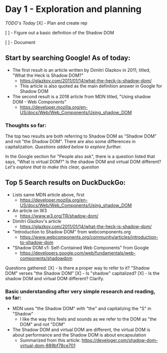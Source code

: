 # Day 1 - Exploration and planning

*TODO's Today* 
[X] - Plan and create rep

[ ] - Figure out a basic definition of the Shadow DOM

[ ] - Document

## Start by searching Google! As of today: 
- The first result is an article written by Dimitri Glazkov in 2011, titled, "What the Heck is Shadow DOM?"
  - https://glazkov.com/2011/01/14/what-the-heck-is-shadow-dom/
  - This article is also quoted as the main definition answer in Google for Shadow DOM
- The second result is a 2018 article from MDN titled, "Using shadow DOM - Web Components" 
  - https://developer.mozilla.org/en-US/docs/Web/Web_Components/Using_shadow_DOM


### Thoughts so far: 
The top two results are both referring to Shadow DOM as "Shadow DOM" and not "the Shadow DOM". There are also some differences in capitalization. *Questions added below to explore further.*

In the Google section for "People also ask", there is a question listed that says, "What is virtual DOM?" Is the shadow DOM and virtual DOM different? *Let's explore that to make this clear, question*

## Top 5 Search results on DuckDuckGo:
- Lists same MDN article above, first
  - https://developer.mozilla.org/en-US/docs/Web/Web_Components/Using_shadow_DOM
- An article on W3
  - https://www.w3.org/TR/shadow-dom/
- Dimitri Glazkov's article
  - https://glazkov.com/2011/01/14/what-the-heck-is-shadow-dom/
- "Introduction to Shadow DOM" from webcomponents.org
  - https://www.webcomponents.org/community/articles/introduction-to-shadow-dom
- "Shadow DOM v1: Self-Contained Web Components" from Google
  - https://developers.google.com/web/fundamentals/web-components/shadowdom



Questions gathered:
[X] - Is there a proper way to refer to it? "Shadow DOM" verses "the Shadow DOM"
[X] - Is "shadow" capitalized? 
[X] - Is the shadow DOM and virtual DOM different? Clarify.


### Basic understanding after very simple research and reading, so far:
- MDN uses "the Shadow DOM" with "the" and capitalizing the "S" in "Shadow"
  - I like the way this feels and sounds as we refer to the DOM as "the DOM" and not "DOM"
- The Shadow DOM and virtual DOM are different, the virtual DOM is about performance and the Shadow DOM is about encapsulation
  - Summarized from this article: https://develoger.com/shadow-dom-virtual-dom-889bf78ce701
